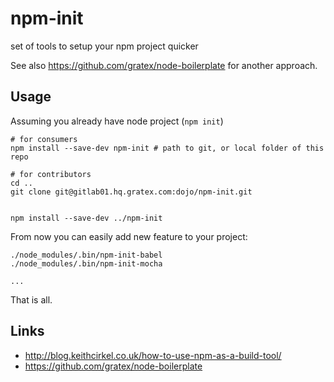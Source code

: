 # npm-init

set of tools to setup your npm project quicker

See also <https://github.com/gratex/node-boilerplate> for another approach.

## Usage

Assuming you already have node project (`npm init`)
	
	# for consumers 
	npm install --save-dev npm-init # path to git, or local folder of this repo

	# for contributors
	cd ..
	git clone git@gitlab01.hq.gratex.com:dojo/npm-init.git

	
	npm install --save-dev ../npm-init

From now you can easily add new feature to your project:

	./node_modules/.bin/npm-init-babel
	./node_modules/.bin/npm-init-mocha

	...

That is all.

## Links

- <http://blog.keithcirkel.co.uk/how-to-use-npm-as-a-build-tool/>	
- <https://github.com/gratex/node-boilerplate>
